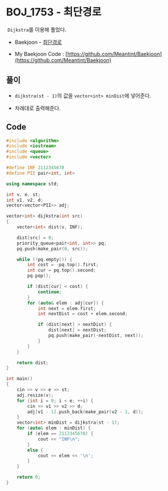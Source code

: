 # BOJ_1753 - 최단경로

&nbsp;`Dijkstra`를 이용해 풀었다.

- Baekjoon - [최단경로](https://www.acmicpc.net/problem/1753)

- My Baekjoon Code : [https://github.com/Meantint/Baekjoon](https://github.com/Meantint/Baekjoon)

## 풀이

- `dijkstra(st - 1)`의 값을 `vector<int> minDist`에 넣어준다.

- 차례대로 출력해준다.

## Code

```cpp
#include <algorithm>
#include <iostream>
#include <queue>
#include <vector>

#define INF 2112345678
#define PII pair<int, int>

using namespace std;

int v, e, st;
int v1, v2, d;
vector<vector<PII>> adj;

vector<int> dijkstra(int src)
{
    vector<int> dist(v, INF);

    dist[src] = 0;
    priority_queue<pair<int, int>> pq;
    pq.push(make_pair(0, src));

    while (!pq.empty()) {
        int cost = -pq.top().first;
        int cur = pq.top().second;
        pq.pop();

        if (dist[cur] < cost) {
            continue;
        }
        for (auto& elem : adj[cur]) {
            int next = elem.first;
            int nextDist = cost + elem.second;

            if (dist[next] > nextDist) {
                dist[next] = nextDist;
                pq.push(make_pair(-nextDist, next));
            }
        }
    }

    return dist;
}

int main()
{
    cin >> v >> e >> st;
    adj.resize(v);
    for (int i = 0; i < e; ++i) {
        cin >> v1 >> v2 >> d;
        adj[v1 - 1].push_back(make_pair(v2 - 1, d));
    }
    vector<int> minDist = dijkstra(st - 1);
    for (auto& elem : minDist) {
        if (elem == 2112345678) {
            cout << "INF\n";
        }
        else {
            cout << elem << '\n';
        }
    }

    return 0;
}
```
